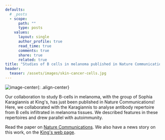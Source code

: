 ```yaml
---
defaults:
  # _posts
  - scope:
      path: ""
      type: posts
    values:
      layout: single
      author_profile: true
      read_time: true
      comments: true
      share: true
      related: true
title: "Studies of B cells in melanoma published in Nature Communications"
header:
  teaser: /assets/images/skin-cancer-cells.jpg 
---
```


![image-center](/assets/images/skin-cancer-cells.jpg){: .align-center}

Our collaboration to study B-cells in melanoma, with the group of Sophia Karagiannis at King's, has just been published in Nature Communications! Here, we collaborated with the Karagiannis to analyse antibody repertoire from B cells infiltrated in melanoma tissues. We described features in these repertoires and drew parallel with autoimmunity.

Read the paper on [Nature Communications](https://doi.org/10.1038/s41467-023-39042-y). We also have a news story on this work, on the [King's web page](https://www.kcl.ac.uk/news/study-uncovers-how-b-cells-react-to-skin-cancer).


